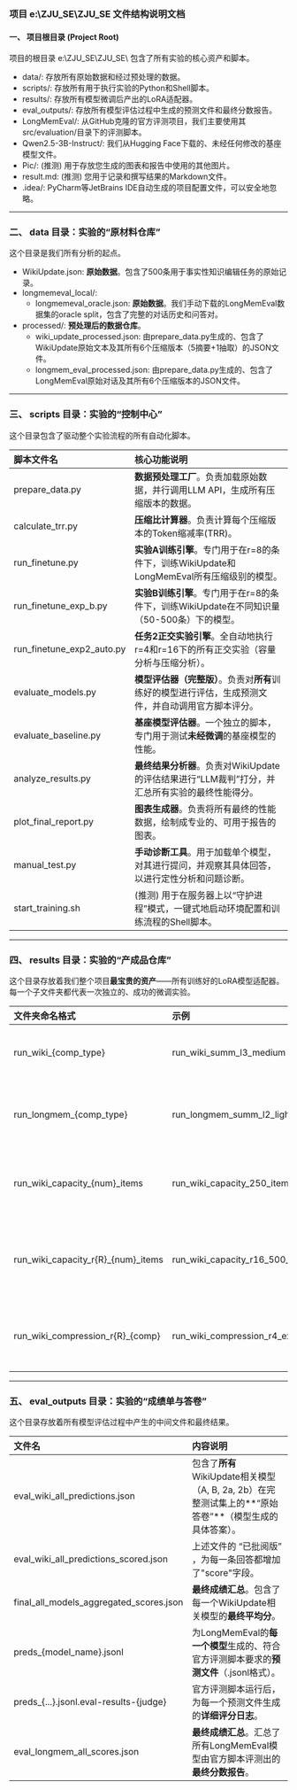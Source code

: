 

### **项目 e:\\ZJU\_SE\\ZJU\_SE 文件结构说明文档**

#### **一、 项目根目录 (Project Root)**

项目的根目录 e:\\ZJU\_SE\\ZJU\_SE\\ 包含了所有实验的核心资产和脚本。

* data/: 存放所有原始数据和经过预处理的数据。  
* scripts/: 存放所有用于执行实验的Python和Shell脚本。  
* results/: 存放所有模型微调后产出的LoRA适配器。  
* eval\_outputs/: 存放所有模型评估过程中生成的预测文件和最终分数报告。  
* LongMemEval/: 从GitHub克隆的官方评测项目，我们主要使用其src/evaluation/目录下的评测脚本。  
* Qwen2.5-3B-Instruct/: 我们从Hugging Face下载的、未经任何修改的基座模型文件。  
* Pic/: (推测) 用于存放您生成的图表和报告中使用的其他图片。  
* result.md: (推测) 您用于记录和撰写结果的Markdown文件。  
* .idea/: PyCharm等JetBrains IDE自动生成的项目配置文件，可以安全地忽略。

---

### **二、 data 目录：实验的“原材料仓库”**

这个目录是我们所有分析的起点。

* WikiUpdate.json: **原始数据**。包含了500条用于事实性知识编辑任务的原始记录。  
* longmemeval\_local/:  
  * longmemeval\_oracle.json: **原始数据**。我们手动下载的LongMemEval数据集的oracle split，包含了完整的对话历史和问答对。  
* processed/: **预处理后的数据仓库**。  
  * wiki\_update\_processed.json: 由prepare\_data.py生成的、包含了WikiUpdate原始文本及其所有6个压缩版本（5摘要+1抽取）的JSON文件。  
  * longmem\_eval\_processed.json: 由prepare\_data.py生成的、包含了LongMemEval原始对话及其所有6个压缩版本的JSON文件。

---

### **三、 scripts 目录：实验的“控制中心”**

这个目录包含了驱动整个实验流程的所有自动化脚本。

| 脚本文件名                        | 核心功能说明                                                      |
|:---------------------------- |:----------------------------------------------------------- |
| prepare\_data.py             | **数据预处理工厂**。负责加载原始数据，并行调用LLM API，生成所有压缩版本的数据。               |
| calculate\_trr.py            | **压缩比计算器**。负责计算每个压缩版本的Token缩减率(TRR)。                        |
| run\_finetune.py             | **实验A训练引擎**。专门用于在r=8的条件下，训练WikiUpdate和LongMemEval所有压缩级别的模型。 |
| run\_finetune\_exp\_b.py     | **实验B训练引擎**。专门用于在r=8的条件下，训练WikiUpdate在不同知识量（50-500条）下的模型。   |
| run\_finetune\_exp2\_auto.py | **任务2正交实验引擎**。全自动地执行r=4和r=16下的所有正交实验（容量分析与压缩分析）。            |
| evaluate\_models.py          | **模型评估器（完整版）**。负责对**所有**训练好的模型进行评估，生成预测文件，并自动调用官方脚本评分。      |
| evaluate\_baseline.py        | **基座模型评估器**。一个独立的脚本，专门用于测试**未经微调**的基座模型的性能。                 |
| analyze\_results.py          | **最终结果分析器**。负责对WikiUpdate的评估结果进行“LLM裁判”打分，并汇总所有实验的最终性能得分。   |
| plot\_final\_report.py       | **图表生成器**。负责将所有最终的性能数据，绘制成专业的、可用于报告的图表。                     |
| manual\_test.py              | **手动诊断工具**。用于加载单个模型，对其进行提问，并观察其具体回答，以进行定性分析和问题诊断。           |
| start\_training.sh           | (推测) 用于在服务器上以“守护进程”模式，一键式地启动环境配置和训练流程的Shell脚本。              |

---

### **四、 results 目录：实验的“产成品仓库”**

这个目录存放着我们整个项目**最宝贵的资产**——所有训练好的LoRA模型适配器。每一个子文件夹都代表一次独立的、成功的微调实验。

| 文件夹命名格式                                 | 示例                                   | 说明                                       |
|:--------------------------------------- |:------------------------------------ |:---------------------------------------- |
| run\_wiki\_{comp\_type}                 | run\_wiki\_summ\_l3\_medium          | **实验A**：r=8，在WikiUpdate的中度摘要上训练的模型。      |
| run\_longmem\_{comp\_type}              | run\_longmem\_summ\_l2\_light        | **实验A**：r=8，在LongMemEval的轻度摘要上训练的模型。     |
| run\_wiki\_capacity\_{num}\_items       | run\_wiki\_capacity\_250\_items      | **实验B**：r=8，在WikiUpdate的前250条数据上训练的模型。   |
| run\_wiki\_capacity\_r{R}\_{num}\_items | run\_wiki\_capacity\_r16\_500\_items | **任务2a**：r=16，在WikiUpdate的前500条数据上训练的模型。 |
| run\_wiki\_compression\_r{R}\_{comp}    | run\_wiki\_compression\_r4\_ext      | **任务2b**：r=4，在WikiUpdate的抽取式数据上训练的模型。    |

---

### **五、 eval\_outputs 目录：实验的“成绩单与答卷”**

这个目录存放着所有模型评估过程中产生的中间文件和最终结果。

| 文件名                                         | 内容说明                                                                                                |
|:------------------------------------------- |:--------------------------------------------------------------------------------------------------- |
| eval\_wiki\_all\_predictions.json           | 包含了**所有**WikiUpdate相关模型（A, B, 2a, 2b）在完整测试集上的\*\*“原始答卷”\*\*（模型生成的具体答案）。 |
| eval\_wiki\_all\_predictions\_scored.json   | 上述文件的 “已批阅版” ，为每一条回答都增加了"score"字段。                                                                  |
| final\_all\_models\_aggregated\_scores.json | **最终成绩汇总**。包含了每一个WikiUpdate相关模型的**最终平均分**。                                                          |
| preds\_{model\_name}.jsonl                  | 为LongMemEval的**每一个模型**生成的、符合官方评测脚本要求的**预测文件**（.jsonl格式）。                                            |
| preds\_{...}.jsonl.eval-results-{judge}     | 官方评测脚本运行后，为每一个预测文件生成的**详细评分日志**。                                                                    |
| eval\_longmem\_all\_scores.json             | **最终成绩汇总**。汇总了所有LongMemEval模型由官方脚本评测出的**最终分数报告**。                                                   |
